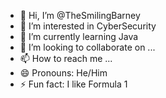 - 👋 Hi, I’m @TheSmilingBarney
- 👀 I’m interested in CyberSecurity
- 🌱 I’m currently learning Java
- 💞️ I’m looking to collaborate on ...
- 📫 How to reach me ...
- 😄 Pronouns: He/Him
- ⚡ Fun fact: I like Formula 1

<!---
TheSmilingBarney/TheSmilingBarney is a ✨ special ✨ repository because its `README.md` (this file) appears on your GitHub profile.
You can click the Preview link to take a look at your changes.
--->
